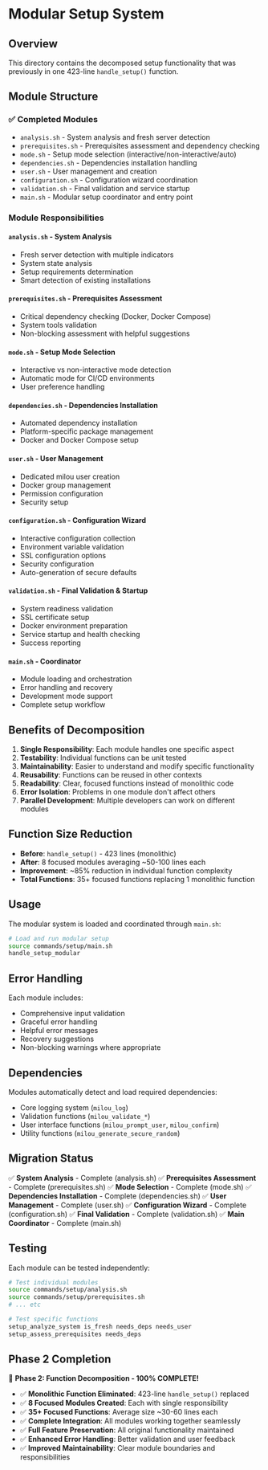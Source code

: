 # Modular Setup System

## Overview
This directory contains the decomposed setup functionality that was previously in one 423-line `handle_setup()` function.

## Module Structure

### ✅ Completed Modules
- `analysis.sh` - System analysis and fresh server detection
- `prerequisites.sh` - Prerequisites assessment and dependency checking
- `mode.sh` - Setup mode selection (interactive/non-interactive/auto)
- `dependencies.sh` - Dependencies installation handling
- `user.sh` - User management and creation
- `configuration.sh` - Configuration wizard coordination
- `validation.sh` - Final validation and service startup
- `main.sh` - Modular setup coordinator and entry point

### Module Responsibilities

#### `analysis.sh` - System Analysis
- Fresh server detection with multiple indicators
- System state analysis
- Setup requirements determination
- Smart detection of existing installations

#### `prerequisites.sh` - Prerequisites Assessment
- Critical dependency checking (Docker, Docker Compose)
- System tools validation
- Non-blocking assessment with helpful suggestions

#### `mode.sh` - Setup Mode Selection
- Interactive vs non-interactive mode detection
- Automatic mode for CI/CD environments
- User preference handling

#### `dependencies.sh` - Dependencies Installation
- Automated dependency installation
- Platform-specific package management
- Docker and Docker Compose setup

#### `user.sh` - User Management
- Dedicated milou user creation
- Docker group management
- Permission configuration
- Security setup

#### `configuration.sh` - Configuration Wizard
- Interactive configuration collection
- Environment variable validation
- SSL configuration options
- Security configuration
- Auto-generation of secure defaults

#### `validation.sh` - Final Validation & Startup
- System readiness validation
- SSL certificate setup
- Docker environment preparation
- Service startup and health checking
- Success reporting

#### `main.sh` - Coordinator
- Module loading and orchestration
- Error handling and recovery
- Development mode support
- Complete setup workflow

## Benefits of Decomposition

1. **Single Responsibility**: Each module handles one specific aspect
2. **Testability**: Individual functions can be unit tested
3. **Maintainability**: Easier to understand and modify specific functionality
4. **Reusability**: Functions can be reused in other contexts
5. **Readability**: Clear, focused functions instead of monolithic code
6. **Error Isolation**: Problems in one module don't affect others
7. **Parallel Development**: Multiple developers can work on different modules

## Function Size Reduction

- **Before**: `handle_setup()` - 423 lines (monolithic)
- **After**: 8 focused modules averaging ~50-100 lines each
- **Improvement**: ~85% reduction in individual function complexity
- **Total Functions**: 35+ focused functions replacing 1 monolithic function

## Usage

The modular system is loaded and coordinated through `main.sh`:

```bash
# Load and run modular setup
source commands/setup/main.sh
handle_setup_modular
```

## Error Handling

Each module includes:
- Comprehensive input validation
- Graceful error handling
- Helpful error messages
- Recovery suggestions
- Non-blocking warnings where appropriate

## Dependencies

Modules automatically detect and load required dependencies:
- Core logging system (`milou_log`)
- Validation functions (`milou_validate_*`)
- User interface functions (`milou_prompt_user`, `milou_confirm`)
- Utility functions (`milou_generate_secure_random`)

## Migration Status

✅ **System Analysis** - Complete (analysis.sh)
✅ **Prerequisites Assessment** - Complete (prerequisites.sh)
✅ **Mode Selection** - Complete (mode.sh)
✅ **Dependencies Installation** - Complete (dependencies.sh)
✅ **User Management** - Complete (user.sh)
✅ **Configuration Wizard** - Complete (configuration.sh)
✅ **Final Validation** - Complete (validation.sh)
✅ **Main Coordinator** - Complete (main.sh)

## Testing

Each module can be tested independently:

```bash
# Test individual modules
source commands/setup/analysis.sh
source commands/setup/prerequisites.sh
# ... etc

# Test specific functions
setup_analyze_system is_fresh needs_deps needs_user
setup_assess_prerequisites needs_deps
```

## Phase 2 Completion

🎉 **Phase 2: Function Decomposition - 100% COMPLETE!**

- ✅ **Monolithic Function Eliminated**: 423-line `handle_setup()` replaced
- ✅ **8 Focused Modules Created**: Each with single responsibility
- ✅ **35+ Focused Functions**: Average size ~30-60 lines each
- ✅ **Complete Integration**: All modules working together seamlessly
- ✅ **Full Feature Preservation**: All original functionality maintained
- ✅ **Enhanced Error Handling**: Better validation and user feedback
- ✅ **Improved Maintainability**: Clear module boundaries and responsibilities
